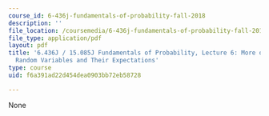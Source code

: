 ```yaml
---
course_id: 6-436j-fundamentals-of-probability-fall-2018
description: ''
file_location: /coursemedia/6-436j-fundamentals-of-probability-fall-2018/f6a391ad22d454dea0903bb72eb58728_MIT6_436JF18_lec06.pdf
file_type: application/pdf
layout: pdf
title: '6.436J / 15.085J Fundamentals of Probability, Lecture 6: More on Discrete
  Random Variables and Their Expectations'
type: course
uid: f6a391ad22d454dea0903bb72eb58728

---
```

None